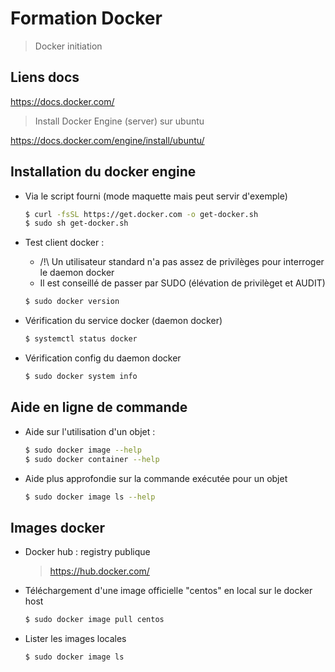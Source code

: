 # Formation Docker

> Docker initiation

## Liens docs

https://docs.docker.com/

> Install Docker Engine (server) sur ubuntu

https://docs.docker.com/engine/install/ubuntu/

## Installation du docker engine 

- Via le script fourni (mode maquette mais peut servir d'exemple)

  ```bash
  $ curl -fsSL https://get.docker.com -o get-docker.sh
  $ sudo sh get-docker.sh
  ```

- Test client docker :

    - /!\ Un utilisateur standard n'a pas assez de privilèges pour interroger le daemon docker
    - Il est conseillé de passer par SUDO (élévation de privilèget et AUDIT)

    ```bash
    $ sudo docker version
    ```

- Vérification du service docker (daemon docker)

    ```bash
    $ systemctl status docker
    ```

- Vérification config du daemon docker 

    ```bash
    $ sudo docker system info
    ```

## Aide en ligne de commande 

- Aide sur l'utilisation d'un objet :

   ```bash
   $ sudo docker image --help
   $ sudo docker container --help
   ```

- Aide plus approfondie sur la commande exécutée pour un objet

   ```bash
   $ sudo docker image ls --help
   ```


## Images docker 

- Docker hub : registry publique

    > https://hub.docker.com/

- Téléchargement d'une image officielle "centos" en local sur le docker host

    ```bash
    $ sudo docker image pull centos
    ```

- Lister les images locales

    ```bash
    $ sudo docker image ls
    ```